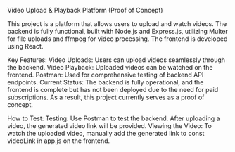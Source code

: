 Video Upload & Playback Platform (Proof of Concept)

This project is a platform that allows users to upload and watch videos. The backend is fully functional, built with Node.js and Express.js, utilizing Multer for file uploads and ffmpeg for video processing. The frontend is developed using React.

Key Features:
Video Uploads: Users can upload videos seamlessly through the backend.
Video Playback: Uploaded videos can be watched on the frontend.
Postman: Used for comprehensive testing of backend API endpoints.
Current Status:
The backend is fully operational, and the frontend is complete but has not been deployed due to the need for paid subscriptions. As a result, this project currently serves as a proof of concept.

How to Test:
Testing: Use Postman to test the backend. After uploading a video, the generated video link will be provided.
Viewing the Video: To watch the uploaded video, manually add the generated link to const videoLink in app.js on the frontend.
